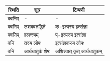 | स्थिति | सूत्र | टिप्पणी |
| ----- | ------- | ------ |
| क्वनिप् | - | - |
| क्वनिप् | लशक्वतद्धिते | क्-इत्यस्य इत्संज्ञा |
| क्वनिप् | हलन्त्यम् | प्-इत्यस्य इत्संज्ञा |
| वनि | तस्य लोपः | इत्संज्ञकस्य लोपः |
| वनि | आर्धधातुकं शेषः | अशित्त्वात् कृत् आर्धधातुकम् |
